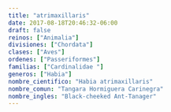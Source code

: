 ```yaml
---
title: "atrimaxillaris"
date: 2017-08-18T20:46:32-06:00
draft: false
reinos: ["Animalia"]
divisiones: ["Chordata"]
clases: ["Aves"]
ordenes: ["Passeriformes"]
familias: ["Cardinalidae "]
generos: ["Habia"]
nombre_cientifico: "Habia atrimaxillaris"
nombre_comun: "Tangara Hormiguera Carinegra"
nombre_ingles: "Black-cheeked Ant-Tanager"
---
```

